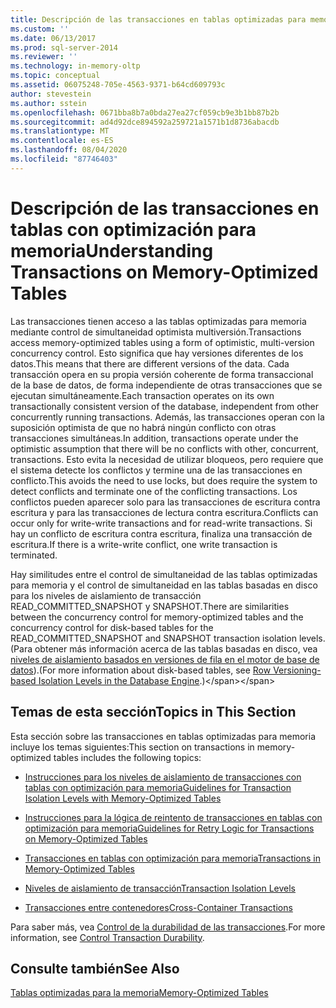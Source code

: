 ```yaml
---
title: Descripción de las transacciones en tablas optimizadas para memoria | Microsoft Docs
ms.custom: ''
ms.date: 06/13/2017
ms.prod: sql-server-2014
ms.reviewer: ''
ms.technology: in-memory-oltp
ms.topic: conceptual
ms.assetid: 06075248-705e-4563-9371-b64cd609793c
author: stevestein
ms.author: sstein
ms.openlocfilehash: 0671bba8b7a0bda27ea27cf059cb9e3b1bb87b2b
ms.sourcegitcommit: ad4d92dce894592a259721a1571b1d8736abacdb
ms.translationtype: MT
ms.contentlocale: es-ES
ms.lasthandoff: 08/04/2020
ms.locfileid: "87746403"
---
```

# <a name="understanding-transactions-on-memory-optimized-tables"></a><span data-ttu-id="2c652-102">Descripción de las transacciones en tablas con optimización para memoria</span><span class="sxs-lookup"><span data-stu-id="2c652-102">Understanding Transactions on Memory-Optimized Tables</span></span>
  <span data-ttu-id="2c652-103">Las transacciones tienen acceso a las tablas optimizadas para memoria mediante control de simultaneidad optimista multiversión.</span><span class="sxs-lookup"><span data-stu-id="2c652-103">Transactions access memory-optimized tables using a form of optimistic, multi-version concurrency control.</span></span> <span data-ttu-id="2c652-104">Esto significa que hay versiones diferentes de los datos.</span><span class="sxs-lookup"><span data-stu-id="2c652-104">This means that there are different versions of the data.</span></span> <span data-ttu-id="2c652-105">Cada transacción opera en su propia versión coherente de forma transaccional de la base de datos, de forma independiente de otras transacciones que se ejecutan simultáneamente.</span><span class="sxs-lookup"><span data-stu-id="2c652-105">Each transaction operates on its own transactionally consistent version of the database, independent from other concurrently running transactions.</span></span> <span data-ttu-id="2c652-106">Además, las transacciones operan con la suposición optimista de que no habrá ningún conflicto con otras transacciones simultáneas.</span><span class="sxs-lookup"><span data-stu-id="2c652-106">In addition, transactions operate under the optimistic assumption that there will be no conflicts with other, concurrent, transactions.</span></span> <span data-ttu-id="2c652-107">Esto evita la necesidad de utilizar bloqueos, pero requiere que el sistema detecte los conflictos y termine una de las transacciones en conflicto.</span><span class="sxs-lookup"><span data-stu-id="2c652-107">This avoids the need to use locks, but does require the system to detect conflicts and terminate one of the conflicting transactions.</span></span> <span data-ttu-id="2c652-108">Los conflictos pueden aparecer solo para las transacciones de escritura contra escritura y para las transacciones de lectura contra escritura.</span><span class="sxs-lookup"><span data-stu-id="2c652-108">Conflicts can occur only for write-write transactions and for read-write transactions.</span></span> <span data-ttu-id="2c652-109">Si hay un conflicto de escritura contra escritura, finaliza una transacción de escritura.</span><span class="sxs-lookup"><span data-stu-id="2c652-109">If there is a write-write conflict, one write transaction is terminated.</span></span>  
  
 <span data-ttu-id="2c652-110">Hay similitudes entre el control de simultaneidad de las tablas optimizadas para memoria y el control de simultaneidad en las tablas basadas en disco para los niveles de aislamiento de transacción READ_COMMITTED_SNAPSHOT y SNAPSHOT.</span><span class="sxs-lookup"><span data-stu-id="2c652-110">There are similarities between the concurrency control for memory-optimized tables and the concurrency control for disk-based tables for the READ_COMMITTED_SNAPSHOT and SNAPSHOT transaction isolation levels.</span></span> <span data-ttu-id="2c652-111">(Para obtener más información acerca de las tablas basadas en disco, vea [niveles de aislamiento basados en versiones de fila en el motor de base de datos](https://msdn.microsoft.com/library/ms177404\(v=sql.100\).aspx)).</span><span class="sxs-lookup"><span data-stu-id="2c652-111">(For more information about disk-based tables, see [Row Versioning-based Isolation Levels in the Database Engine](https://msdn.microsoft.com/library/ms177404\(v=sql.100\).aspx).)</span></span>  
  
## <a name="topics-in-this-section"></a><span data-ttu-id="2c652-112">Temas de esta sección</span><span class="sxs-lookup"><span data-stu-id="2c652-112">Topics in This Section</span></span>  
 <span data-ttu-id="2c652-113">Esta sección sobre las transacciones en tablas optimizadas para memoria incluye los temas siguientes:</span><span class="sxs-lookup"><span data-stu-id="2c652-113">This section on transactions in memory-optimized tables includes the following topics:</span></span>  
  
-   [<span data-ttu-id="2c652-114">Instrucciones para los niveles de aislamiento de transacciones con tablas con optimización para memoria</span><span class="sxs-lookup"><span data-stu-id="2c652-114">Guidelines for Transaction Isolation Levels with Memory-Optimized Tables</span></span>](../relational-databases/in-memory-oltp/memory-optimized-tables.md)  
  
-   [<span data-ttu-id="2c652-115">Instrucciones para la lógica de reintento de transacciones en tablas con optimización para memoria</span><span class="sxs-lookup"><span data-stu-id="2c652-115">Guidelines for Retry Logic for Transactions on Memory-Optimized Tables</span></span>](guidelines-for-retry-logic-for-transactions-on-memory-optimized-tables.md)  
  
-   [<span data-ttu-id="2c652-116">Transacciones en tablas con optimización para memoria</span><span class="sxs-lookup"><span data-stu-id="2c652-116">Transactions in Memory-Optimized Tables</span></span>](transactions-in-memory-optimized-tables.md)  
  
-   [<span data-ttu-id="2c652-117">Niveles de aislamiento de transacción</span><span class="sxs-lookup"><span data-stu-id="2c652-117">Transaction Isolation Levels</span></span>](transaction-isolation-levels.md)  
  
-   [<span data-ttu-id="2c652-118">Transacciones entre contenedores</span><span class="sxs-lookup"><span data-stu-id="2c652-118">Cross-Container Transactions</span></span>](cross-container-transactions.md)  
  
 <span data-ttu-id="2c652-119">Para saber más, vea [Control de la durabilidad de las transacciones](../relational-databases/logs/control-transaction-durability.md).</span><span class="sxs-lookup"><span data-stu-id="2c652-119">For more information, see [Control Transaction Durability](../relational-databases/logs/control-transaction-durability.md).</span></span>  
  
## <a name="see-also"></a><span data-ttu-id="2c652-120">Consulte también</span><span class="sxs-lookup"><span data-stu-id="2c652-120">See Also</span></span>  
 [<span data-ttu-id="2c652-121">Tablas optimizadas para la memoria</span><span class="sxs-lookup"><span data-stu-id="2c652-121">Memory-Optimized Tables</span></span>](../relational-databases/in-memory-oltp/memory-optimized-tables.md)  
  
  
